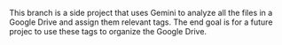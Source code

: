 This branch is a side project that uses Gemini to analyze all the files in a Google Drive and assign them relevant tags. The end goal is for a future projec to use these tags to organize the Google Drive. 